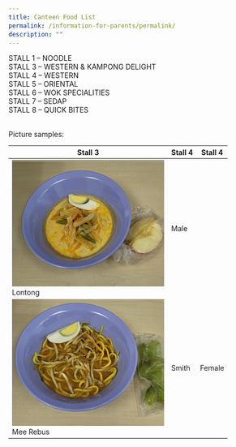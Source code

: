 ```yaml
---
title: Canteen Food List
permalink: /information-for-parents/permalink/
description: ""
---
```

STALL 1 – NOODLE </br>
STALL 3 – WESTERN & KAMPONG DELIGHT </br>
STALL 4 – WESTERN </br>
STALL 5 – ORIENTAL </br>
STALL 6 – WOK SPECIALITIES </br>
STALL 7 – SEDAP </br>
STALL 8 – QUICK BITES </br>
</br>

Picture samples:

| Stall 3 | Stall 4 | Stall 4 |
| -------- | -------- | -------- |
| <img src="/images/CanteenFood/Lontong.jpg" alt=""></br>Lontong      | Male     |
| <img src="/images/CanteenFood/MeeRebus.jpg" alt=""></br>Mee Rebus      | Smith    | Female   |